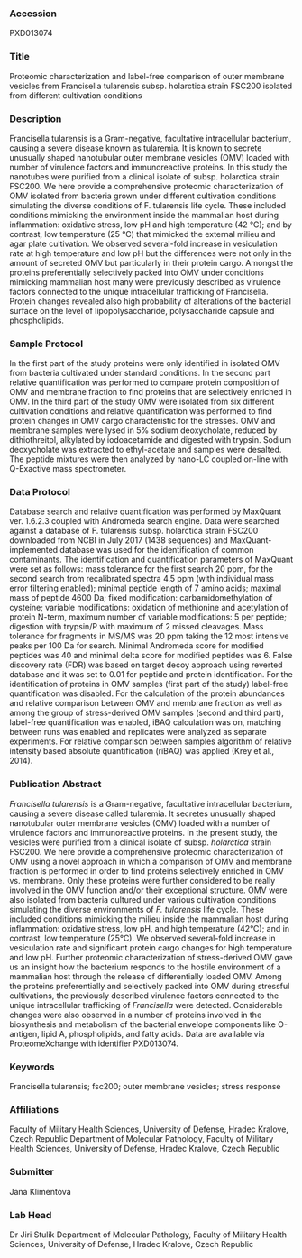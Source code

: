 ### Accession
PXD013074

### Title
Proteomic characterization and label-free comparison of outer membrane vesicles from Francisella tularensis subsp. holarctica strain FSC200 isolated from different cultivation conditions

### Description
Francisella tularensis is a Gram-negative, facultative intracellular bacterium, causing a severe disease known as tularemia. It is known to secrete unusually shaped nanotubular outer membrane vesicles (OMV) loaded with number of virulence factors and immunoreactive proteins. In this study the nanotubes were purified from a clinical isolate of subsp. holarctica strain FSC200. We here provide a comprehensive proteomic characterization of OMV isolated from bacteria grown under different cultivation conditions simulating the diverse conditions of F. tularensis life cycle. These included conditions mimicking the environment inside the mammalian host during inflammation: oxidative stress, low pH and high temperature (42 °C); and by contrast, low temperature (25 °C) that mimicked the external milieu and agar plate cultivation. We observed several-fold increase in vesiculation rate at high temperature and low pH but the differences were not only in the amount of secreted OMV but particularly in their protein cargo. Amongst the proteins preferentially selectively packed into OMV under conditions mimicking mammalian host many were previously described as virulence factors connected to the unique intracellular trafficking of Francisella. Protein changes revealed also high probability of alterations of the bacterial surface on the level of lipopolysaccharide, polysaccharide capsule and phospholipids.

### Sample Protocol
In the first part of the study proteins were only identified in isolated OMV from bacteria cultivated under standard conditions. In the second part relative quantification was performed to compare protein composition of OMV and membrane fraction to find proteins that are selectively enriched in OMV. In the third part of the study OMV were isolated from six different cultivation conditions and relative quantification was performed to find protein changes in OMV cargo characteristic for the stresses. OMV and membrane samples were lysed in 5% sodium deoxycholate, reduced by dithiothreitol, alkylated by iodoacetamide and digested with trypsin. Sodium deoxycholate was extracted to ethyl-acetate and samples were desalted. The peptide mixtures were then analyzed by nano-LC coupled on-line with Q-Exactive mass spectrometer.

### Data Protocol
Database search and relative quantification was performed by MaxQuant ver. 1.6.2.3 coupled with Andromeda search engine. Data were searched against a database of F. tularensis subsp. holarctica strain FSC200 downloaded from NCBI in July 2017 (1438 sequences) and MaxQuant-implemented database was used for the identification of common contaminants. The identification and quantification parameters of MaxQuant were set as follows: mass tolerance for the first search 20 ppm, for the second search from recalibrated spectra 4.5 ppm (with individual mass error filtering enabled); minimal peptide length of 7 amino acids; maximal mass of peptide 4600 Da; fixed modification: carbamidomethylation of cysteine; variable modifications: oxidation of methionine and acetylation of protein N-term, maximum number of variable modifications: 5 per peptide; digestion with trypsin/P with maximum of 2 missed cleavages. Mass tolerance for fragments in MS/MS was 20 ppm taking the 12 most intensive peaks per 100 Da for search. Minimal Andromeda score for modified peptides was 40 and minimal delta score for modified peptides was 6. False discovery rate (FDR) was based on target decoy approach using reverted database and it was set to 0.01 for peptide and protein identification. For the identification of proteins in OMV samples (first part of the study) label-free quantification was disabled. For the calculation of the protein abundances and relative comparison between OMV and membrane fraction as well as among the group of stress-derived OMV samples (second and third part), label-free quantification was enabled, iBAQ calculation was on, matching between runs was enabled and replicates were analyzed as separate experiments. For relative comparison between samples algorithm of relative intensity based absolute quantification (riBAQ) was applied (Krey et al., 2014).

### Publication Abstract
<i>Francisella tularensis</i> is a Gram-negative, facultative intracellular bacterium, causing a severe disease called tularemia. It secretes unusually shaped nanotubular outer membrane vesicles (OMV) loaded with a number of virulence factors and immunoreactive proteins. In the present study, the vesicles were purified from a clinical isolate of subsp. <i>holarctica</i> strain FSC200. We here provide a comprehensive proteomic characterization of OMV using a novel approach in which a comparison of OMV and membrane fraction is performed in order to find proteins selectively enriched in OMV vs. membrane. Only these proteins were further considered to be really involved in the OMV function and/or their exceptional structure. OMV were also isolated from bacteria cultured under various cultivation conditions simulating the diverse environments of <i>F. tularensis</i> life cycle. These included conditions mimicking the milieu inside the mammalian host during inflammation: oxidative stress, low pH, and high temperature (42&#xb0;C); and in contrast, low temperature (25&#xb0;C). We observed several-fold increase in vesiculation rate and significant protein cargo changes for high temperature and low pH. Further proteomic characterization of stress-derived OMV gave us an insight how the bacterium responds to the hostile environment of a mammalian host through the release of differentially loaded OMV. Among the proteins preferentially and selectively packed into OMV during stressful cultivations, the previously described virulence factors connected to the unique intracellular trafficking of <i>Francisella</i> were detected. Considerable changes were also observed in a number of proteins involved in the biosynthesis and metabolism of the bacterial envelope components like O-antigen, lipid A, phospholipids, and fatty acids. Data are available via ProteomeXchange with identifier PXD013074.

### Keywords
Francisella tularensis; fsc200; outer membrane vesicles; stress response

### Affiliations
Faculty of Military Health Sciences, University of Defense, Hradec Kralove, Czech Republic
Department of Molecular Pathology, Faculty of Military Health Sciences, University of Defense, Hradec Kralove, Czech Republic

### Submitter
Jana Klimentova

### Lab Head
Dr Jiri Stulik
Department of Molecular Pathology, Faculty of Military Health Sciences, University of Defense, Hradec Kralove, Czech Republic



